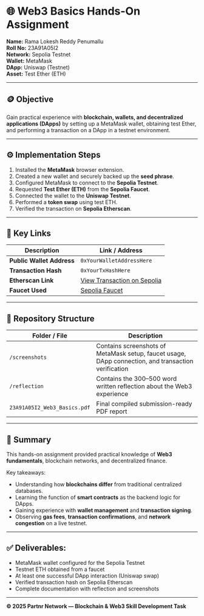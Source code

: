 # 🌐 Web3 Basics Hands-On Assignment  

**Name:** Rama Lokesh Reddy Penumallu  
**Roll No:** 23A91A05I2  
**Network:** Sepolia Testnet  
**Wallet:** MetaMask  
**DApp:** Uniswap (Testnet)  
**Asset:** Test Ether (ETH)  

---

## 🪙 Objective  
Gain practical experience with **blockchain, wallets, and decentralized applications (DApps)** by setting up a MetaMask wallet, obtaining test Ether, and performing a transaction on a DApp in a testnet environment.

---

## ⚙️ Implementation Steps  
1. Installed the **MetaMask** browser extension.  
2. Created a new wallet and securely backed up the **seed phrase**.  
3. Configured MetaMask to connect to the **Sepolia Testnet**.  
4. Requested **Test Ether (ETH)** from the **Sepolia Faucet**.  
5. Connected the wallet to the **Uniswap Testnet**.  
6. Performed a **token swap** using test ETH.  
7. Verified the transaction on **Sepolia Etherscan**.

---

## 🔗 Key Links  

| Description | Link / Address |
|--------------|----------------|
| **Public Wallet Address** | `0xYourWalletAddressHere` |
| **Transaction Hash** | `0xYourTxHashHere` |
| **Etherscan Link** | [View Transaction on Sepolia](https://sepolia.etherscan.io/) |
| **Faucet Used** | [Sepolia Faucet](https://sepoliafaucet.com) |

---

## 📁 Repository Structure  

| Folder / File | Description |
|----------------|-------------|
| `/screenshots` | Contains screenshots of MetaMask setup, faucet usage, DApp connection, and transaction verification |
| `/reflection` | Contains the 300–500 word written reflection about the Web3 experience |
| `23A91A05I2_Web3_Basics.pdf` | Final compiled submission-ready PDF report |

---

## 🧠 Summary  
This hands-on assignment provided practical knowledge of **Web3 fundamentals**, blockchain networks, and decentralized finance.  

Key takeaways:  
- Understanding how **blockchains differ** from traditional centralized databases.  
- Learning the function of **smart contracts** as the backend logic for DApps.  
- Gaining experience with **wallet management** and **transaction signing**.  
- Observing **gas fees**, **transaction confirmations**, and **network congestion** on a live testnet.  

---

## ✅ Deliverables: 
- MetaMask wallet configured for the Sepolia Testnet  
- Testnet ETH obtained from a faucet  
- At least one successful DApp interaction (Uniswap swap)  
- Verified transaction hash on Sepolia Etherscan  
- Complete documentation with reflection and screenshots  

---



**© 2025 Partnr Network — Blockchain & Web3 Skill Development Task**  
